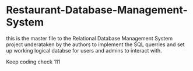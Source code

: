 # Restaurant-Database-Management-System

this is the master file to the Relational Database Management System project underataken by the authors to implement the SQL querries and set up working logical databse for users and admins to interact with.

Keep coding
check 111